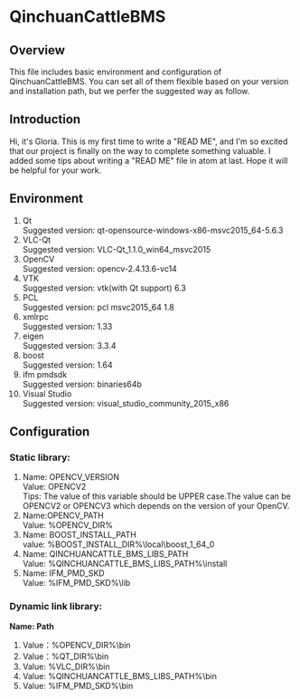 # QinchuanCattleBMS

## Overview

This file includes basic environment and configuration of QinchuanCattleBMS. You can set all of them flexible based on your version and installation path, but we perfer the suggested way as follow.

## Introduction

Hi, it's Gloria. This is my first time to write a "READ ME", and I'm so excited that our project is finally on the way to complete something valuable. I added some tips about writing a "READ ME" file in atom at last. Hope it will be helpful for your work.

## Environment

1. Qt    
Suggested version: qt-opensource-windows-x86-msvc2015_64-5.6.3
2. VLC-Qt     
Suggested version: VLC-Qt_1.1.0_win64_msvc2015
3. OpenCV     
Suggested version: opencv-2.4.13.6-vc14
4. VTK    
Suggested version: vtk(with Qt support) 6.3
5. PCL    
Suggested version: pcl msvc2015_64 1.8
6. xmlrpc   
Suggested version: 1.33
3. eigen    
Suggested version: 3.3.4
3. boost    
Suggested version: 1.64
3. ifm pmdsdk   
Suggested version: binaries64b
4. Visual Studio    
Suggested version: visual_studio_community_2015_x86

## Configuration

### Static library:

1. Name: OPENCV_VERSION     
   Value: OPENCV2     
   Tips: The value of this variable should be UPPER case.The value can be OPENCV2 or OPENCV3 which depends on the version of your OpenCV.
1. Name:OPENCV_PATH     
   Value: %OPENCV_DIR%
1. Name: BOOST_INSTALL_PATH     
   value: %BOOST_INSTALL_DIR%\local\boost_1_64_0
1. Name: QINCHUANCATTLE_BMS_LIBS_PATH                
   Value: %QINCHUANCATTLE_BMS_LIBS_PATH%\install
1. Name: IFM_PMD_SKD    
   Value: %IFM_PMD_SKD%\lib

### Dynamic link library:

**Name: Path**
1. Value：%OPENCV_DIR%\bin
1. Value：%QT_DIR%\bin
1. Value: %VLC_DIR%\bin
1. Value: %QINCHUANCATTLE_BMS_LIBS_PATH%\bin
1. Value: %IFM_PMD_SKD%\bin
